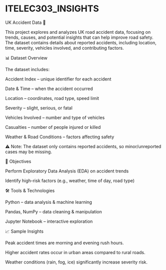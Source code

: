 # ITELEC303_INSIGHTS
UK Accident Data 🚦

This project explores and analyzes UK road accident data, focusing on trends, causes, and potential insights that can help improve road safety. The dataset contains details about reported accidents, including location, time, severity, vehicles involved, and contributing factors.

📊 Dataset Overview

The dataset includes:

Accident Index – unique identifier for each accident

Date & Time – when the accident occurred

Location – coordinates, road type, speed limit

Severity – slight, serious, or fatal

Vehicles Involved – number and type of vehicles

Casualties – number of people injured or killed

Weather & Road Conditions – factors affecting safety

⚠️ Note: The dataset only contains reported accidents, so minor/unreported cases may be missing.

🎯 Objectives

Perform Exploratory Data Analysis (EDA) on accident trends

Identify high-risk factors (e.g., weather, time of day, road type)

🛠️ Tools & Technologies

Python – data analysis & machine learning

Pandas, NumPy – data cleaning & manipulation

Jupyter Notebook – interactive exploration

📈 Sample Insights

Peak accident times are morning and evening rush hours.

Higher accident rates occur in urban areas compared to rural roads.

Weather conditions (rain, fog, ice) significantly increase severity risk.

